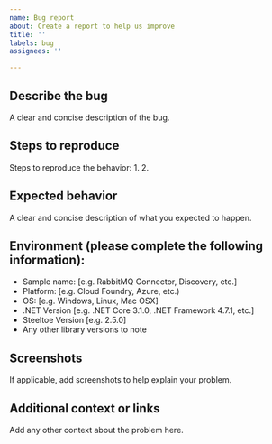 ```yaml
---
name: Bug report
about: Create a report to help us improve
title: ''
labels: bug
assignees: ''

---
```


## Describe the bug
A clear and concise description of the bug.  

## Steps to reproduce 
Steps to reproduce the behavior:
1.
2.

## Expected behavior
A clear and concise description of what you expected to happen.

## Environment (please complete the following information):
 - Sample name: [e.g. RabbitMQ Connector, Discovery, etc.]
 - Platform: [e.g. Cloud Foundry, Azure, etc.) 
 - OS: [e.g. Windows, Linux, Mac OSX]
 - .NET Version [e.g. .NET Core 3.1.0, .NET Framework 4.7.1, etc.] 
 - Steeltoe Version [e.g. 2.5.0]
 - Any other library versions to note

## Screenshots
If applicable, add screenshots to help explain your problem.

## Additional context or links
Add any other context about the problem here.
